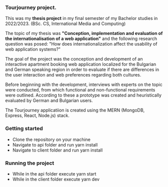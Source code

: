 ### Tourjourney project.
This was my **thesis project** in my final semester of my Bachelor studies in 2022/2023. (BSc. CS, International Media and Computing)

The topic of my thesis was **"Conception, implementation and evaluation of the internationalisation of a web application"** and the following research question was posed: "How does internationalization affect the usability of web application systems?"

The goal of the project was the conception and development of an interactive apartment booking web application localized for the Bulgarian and German speaking region in order to evaluate if there are differences in the user interaction and web preferences regarding both cultures. 

Before beginning with the development, interviews with experts on the topic were conducted, from which functional and non-functional requirements were outlined. According to these a prototype was created and heuristically evaluated by German and Bulgarian users.

The Tourjourney applicatiion is created using the MERN (MongoDB, Express, React, Node.js) stack. 

### Getting started
- Clone the repository on your machine
- Navigate to api folder and run yarn install
- Navigate to client folder and run yarn install

### Running the project
- While in the api folder execute yarn start
- While in the client folder execute yarn dev


